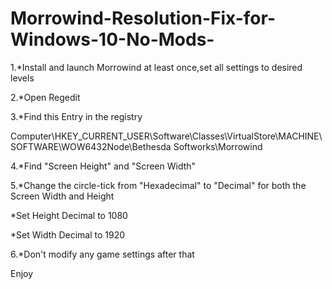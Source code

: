 # Morrowind-Resolution-Fix-for-Windows-10-No-Mods-
1.*Install and launch Morrowind at least once,set all settings to desired levels

2.*Open Regedit

3.*Find this Entry in the registry 

Computer\HKEY_CURRENT_USER\Software\Classes\VirtualStore\MACHINE\SOFTWARE\WOW6432Node\Bethesda Softworks\Morrowind

4.*Find "Screen Height" and "Screen Width"

5.*Change the circle-tick from "Hexadecimal" to "Decimal" for both the Screen Width and Height

*Set Height Decimal to 1080

*Set Width Decimal to 1920

6.*Don't modify any game settings after that

Enjoy
